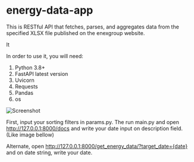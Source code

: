 # energy-data-app
This is RESTful API that fetches, parses, and aggregates data from the specified XLSX file published on the enexgroup website.

It 

In order to use it, you will need:

1) Python 3.8+
2) FastAPI latest version
3) Uvicorn
4) Requests
5) Pandas
6) os

![Screenshot](screenshot.png)

First, input your sorting filters in params.py. The run main.py and open http://127.0.0.1:8000/docs and write your date input on description field. (Like image bellow)

Alternate, open http://127.0.0.1:8000/get_energy_data/?target_date={date} and on date string, write your date.

